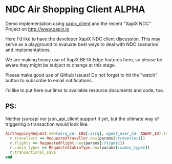# NDC Air Shopping Client ALPHA

Demo implementation using [xapix_client](https://github.com/pickledolives/xapix_client) and the recent "XapiX NDC" Project on http://www.xapix.io

Here I'd like to have the developer XapiX NDC client discussion. This may serve as a playground to evaluate best ways to deal with NDC scenarios and implementations.

We are making heavy use of XapiX BETA Edge features here, so please be aware they might be subject to change at this stage.

Please make good use of Github Issues! Do not forget to hit the "watch" button to subscribe to email notifications.

I'd like to put here our links to available resource documents and code, too.

## PS:

Neither json:api nor json_api_client support it yet, but the ultimate way of triggering a transaction would look like:

```ruby
AirShoppingRequest.new(asrq_id: IDS[:asrq], agent_user_id: AGENT_ID).tap do |r|
  r.travellers << RequestedTraveller.new(params[:traveller1])
  r.flights << RequestedFlight.new(params[:flight1])
  r.cabin_types << RequestedCabinType.new(params[:cabin_type1])
  r.transactional_save
end
```
